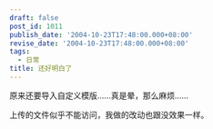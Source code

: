 ```yaml
---
draft: false
post_id: 1011
publish_date: '2004-10-23T17:48:00.000+08:00'
revise_date: '2004-10-23T17:48:00.000+08:00'
tags:
  - 日常
title: 还好明白了
---
```


原来还要导入自定义模版……真是晕，那么麻烦……

上传的文件似乎不能访问，我做的改动也跟没效果一样。
